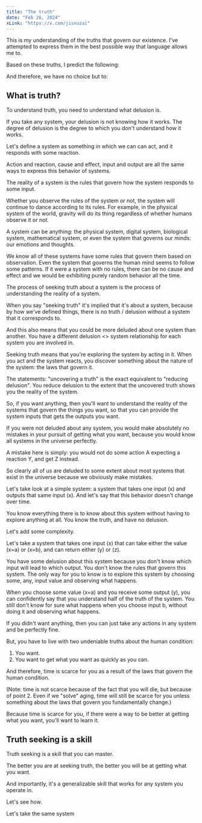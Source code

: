 ```yaml
---
title: "The truth"
date: "Feb 26, 2024"
xLink: "https://x.com/jisnuzai"
---
```


This is my understanding of the truths that govern our existence.
I've attempted to express them in the best possible way that language allows me to.

Based on these truths, I predict the following:

And therefore, we have no choice but to:

## What is truth?

To understand truth, you need to understand what delusion is.

If you take any system, your delusion is not knowing how it works. The degree of delusion is the degree to which you don't understand how it works.

Let's define a system as something in which we can can act, and it responds with some reaction.

Action and reaction, cause and effect, input and output are all the same ways to express this behavior of systems.

The reality of a system is the rules that govern how the system responds to some input.

Whether you observe the rules of the system or not, the system will continue to dance according to its rules. For example, in the physical system of the world, gravity will do its thing regardless of whether humans observe it or not.

A system can be anything: the physical system, digital system, biological system, mathematical system, or even the system that governs our minds: our emotions and thoughts.

We know all of these systems have some rules that govern them based on observation. Even the system that governs the human mind seems to follow some patterns. If it were a system with no rules, there can be no cause and effect and we would be exhibiting purely random behavior all the time.

The process of seeking truth about a system is the process of understanding the reality of a system.

When you say "seeking truth" it's implied that it's about a system, because by how we've defined things, there is no truth / delusion without a system that it corresponds to.

And this also means that you could be more deluded about one system than another. You have a different delusion <> system relationship for each system you are involved in.

Seeking truth means that you're exploring the system by acting in it. When you act and the system reacts, you discover something about the nature of the system: the laws that govern it.

The statements: "uncovering a truth" is the exact equivalent to "reducing delusion". You reduce delusion to the extent that the uncovered truth shows you the reality of the system.

So, if you want anything, then you'll want to understand the reality of the systems that govern the things you want, so that you can provide the system inputs that gets the outputs you want.

If you were not deluded about any system, you would make absolutely no mistakes in your pursuit of getting what you want, because you would know all systems in the universe perfectly.

A mistake here is simply: you would not do some action A expecting a reaction Y, and get Z instead.

So clearly all of us are deluded to some extent about most systems that exist in the universe because we obviously make mistakes.

Let's take look at a simple system: a system that takes one input (x) and outputs that same input (x). And let's say that this behavior doesn't change over time.

You know everything there is to know about this system without having to explore anything at all. You know the truth, and have no delusion.

Let's add some complexity.

Let's take a system that takes one input (x) that can take either the value (x=a) or (x=b), and can return either (y) or (z).

You have some delusion about this system because you don't know which input will lead to which output. You don't know the rules that govern this system. The only way for you to know is to explore this system by choosing some, any, input value and observing what happens.

When you choose some value (x=a) and you receive some output (y), you can confidently say that you understand half of the truth of the system. You still don't know for sure what happens when you choose input b, without doing it and observing what happens.

If you didn't want anything, then you can just take any actions in any system and be perfectly fine.

But, you have to live with two undeniable truths about the human condition:

1. You want.
2. You want to get what you want as quickly as you can.

And therefore, time is scarce for you as a result of the laws that govern the human condition.

(Note: time is not scarce because of the fact that you will die, but because of point 2. Even if we "solve" aging, time will still be scarce for you unless something about the laws that govern you fundamentally change.)

Because time is scarce for you, if there were a way to be better at getting what you want, you'll want to learn it.

## Truth seeking is a skill

Truth seeking is a skill that you can master.

The better you are at seeking truth, the better you will be at getting what you want.

And importantly, it's a generalizable skill that works for any system you operate in.

Let's see how.

Let's take the same system
